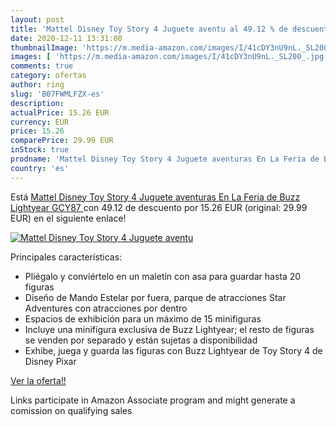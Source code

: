 ```yaml
---
layout: post
title: 'Mattel Disney Toy Story 4 Juguete aventu al 49.12 % de descuento'
date: 2020-12-11 13:31:08
thumbnailImage: 'https://m.media-amazon.com/images/I/41cDY3nU9nL._SL200_.jpg'
images: [ 'https://m.media-amazon.com/images/I/41cDY3nU9nL._SL200_.jpg' ]
comments: true
category: ofertas
author: ring
slug: 'B07FWMLFZX-es'
description:
actualPrice: 15.26 EUR
currency: EUR
price: 15.26
comparePrice: 29.99 EUR
inStock: true
prodname: 'Mattel Disney Toy Story 4 Juguete aventuras En La Feria de Buzz Lightyear  GCY87 '
country: 'es'
---
```


Está [Mattel Disney Toy Story 4 Juguete aventuras En La Feria de Buzz Lightyear  GCY87 ](https://www.amazon.es/dp/B07FWMLFZX/?tag=tolees-21) con 49.12 de descuento por 15.26 EUR (original: 29.99 EUR) en el siguiente enlace!

[![Mattel Disney Toy Story 4 Juguete aventu](https://m.media-amazon.com/images/I/41cDY3nU9nL._SL200_.jpg)](https://www.amazon.es/dp/B07FWMLFZX/?tag=tolees-21)

Principales características:

- Pliégalo y conviértelo en un maletín con asa para guardar hasta 20 figuras
- Diseño de Mando Estelar por fuera, parque de atracciones Star Adventures con atracciones por dentro
- Espacios de exhibición para un máximo de 15 minifiguras
- Incluye una minifigura exclusiva de Buzz Lightyear; el resto de figuras se venden por separado y están sujetas a disponibilidad
- Exhibe, juega y guarda las figuras con Buzz Lightyear de Toy Story 4 de Disney Pixar

[Ver la oferta!!](https://www.amazon.es/dp/B07FWMLFZX/?tag=tolees-21)

Links participate in Amazon Associate program and might generate a comission on qualifying sales


